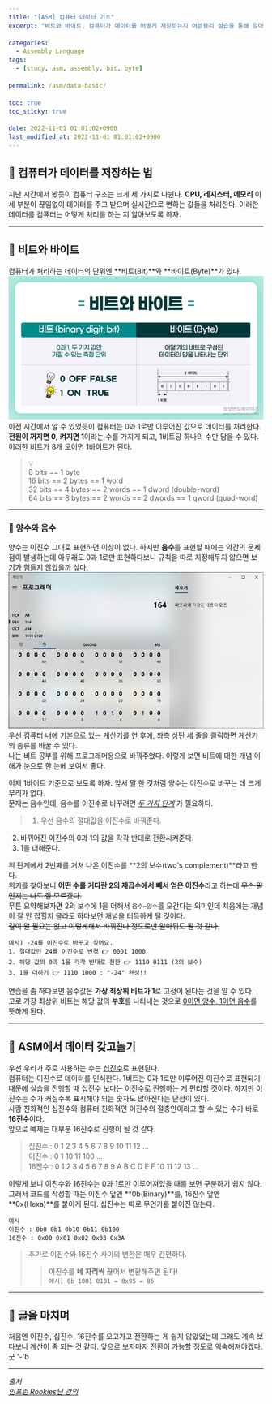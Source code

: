 ```yaml
---
title: "[ASM] 컴퓨터 데이터 기초"
excerpt: "비트와 바이트, 컴퓨터가 데이터를 어떻게 저장하는지 어셈블리 실습을 통해 알아보기"

categories:
  - Assembly Language
tags:
  - [study, asm, assembly, bit, byte]

permalink: /asm/data-basic/

toc: true
toc_sticky: true

date: 2022-11-01 01:01:02+0900
last_modified_at: 2022-11-01 01:01:02+0900
---
```


## 👻 컴퓨터가 데이터를 저장하는 법

지난 시간에서 봤듯이 컴퓨터 구조는 크게 세 가지로 나뉜다. **CPU, 레지스터, 메모리** 이 세 부분이 끊임없이 데이터를 주고 받으며 실시간으로 변하는 값들을 처리한다. 이러한 데이터를 컴퓨터는 어떻게 처리를 하는 지 알아보도록 하자.

***

## 👻 비트와 바이트
컴퓨터가 처리하는 데이터의 단위엔 **비트(Bit)**와 **바이트(Byte)**가 있다.   
![Alt text](/assets/images/posts_img/basics/asm/data-basic/bit-byte.jpeg)   
이전 시간에서 알 수 있었듯이 컴퓨터는 0과 1로만 이루어진 값으로 데이터를 처리한다.   
**전원이 꺼지면 0**, **켜지면 1**이라는 수를 가지게 되고, 1비트당 하나의 수만 담을 수 있다.   
이러한 비트가 8개 모이면 1바이트가 된다.
> 💡   
8 bits == 1 byte   
16 bits == 2 bytes == 1 word   
32 bits == 4 bytes == 2 words == 1 dword (double-word)   
64 bits == 8 bytes == 2 words == 2 dwords == 1 qword (quad-word)

***

### 🌱 양수와 음수
양수는 이진수 그대로 표현하면 이상이 없다. 하지만 **음수**를 표현할 때에는 약간의 문제점이 발생하는데 아무래도 0과 1로만 표현하다보니 규칙을 따로 지정해두지 않으면 보기가 힘들지 않았을까 싶다.   
![Alt text](/assets/images/posts_img/basics/asm/data-basic/calc.PNG)   
우선 컴퓨터 내에 기본으로 있는 계산기를 연 후에, 좌측 상단 세 줄을 클릭하면 계산기의 종류를 바꿀 수 있다.   
나는 비트 공부를 위해 프로그래머용으로 바꿔주었다. 이렇게 보면 비트에 대한 개념 이해가 눈으로 한 눈에 보여서 좋다.   

이제 1바이트 기준으로 보도록 하자. 앞서 말 한 것처럼 양수는 이진수로 바꾸는 데 크게 무리가 없다.   
문제는 음수인데, 음수를 이진수로 바꾸려면 _<u>두 가지 단계</u>_ 가 필요하다.   
> 1. 우선 음수의 절대값을 이진수로 바꿔준다.
2. 바뀌어진 이진수의 0과 1의 값을 각각 반대로 전환시켜준다.
3. 1을 더해준다.

위 단계에서 2번째를 거쳐 나온 이진수를 **2의 보수(two's complement)**라고 한다.   
위키를 찾아보니 **어떤 수를 커다란 2의 제곱수에서 빼서 얻은 이진수**라고 하는데 ~~무슨 말인지는 나도 잘 모르겠다.~~   
무튼 요약해보자면 2의 보수에 1을 더해서 ``` 음수↔양수 ```를 오간다는 의미인데 처음에는 개념이 잘 안 잡힐지 몰라도 하다보면 개념을 터득하게 될 것이다.   
~~깊이 알 필요는 없고 이렇게해서 바꿔진다 정도로만 알아둬도 될 것 같다.~~   

```
예시) -24를 이진수로 바꾸고 싶어요.
1. 절대값인 24를 이진수로 변경 👉 0001 1000
2. 해당 값의 0과 1을 각각 반대로 전환 👉 1110 0111 (2의 보수)
3. 1을 더하기 👉 1110 1000 : "-24" 완성!!
```

연습을 좀 하다보면 음수값은 **가장 최상위 비트가 1**로 고정이 된다는 것을 알 수 있다.   
고로 가장 최상위 비트는 해당 값의 **부호**를 나타내는 것으로 <u>0이면 양수, 1이면 음수</u>를 뜻하게 된다.   

***

## 👻 ASM에서 데이터 갖고놀기
우선 우리가 주로 사용하는 수는 <u>십진수</u>로 표현된다.   
컴퓨터는 이진수로 데이터를 인식한다. 1비트는 0과 1로만 이루어진 이진수로 표현되기 때문에 실습을 진행할 때 십진수 보다는 이진수로 진행하는 게 편리할 것이다. 하지만 이진수는 수가 커질수록 표시해야 되는 숫자도 많아진다는 단점이 있다.   
사람 친화적인 십진수와 컴퓨터 친화적인 이진수의 절충안이라고 할 수 있는 수가 바로 **16진수**이다.   
앞으로 예제는 대부분 16진수로 진행이 될 것 같다.
> 십진수 : 0 1 2 3 4 5 6 7 8 9 10 11 12 ...   
이진수 : 0 1 10 11 100 ...   
16진수 : 0 1 2 3 4 5 6 7 8 9 A B C D E F 10 11 12 13 ...

이렇게 보니 이진수와 16진수는 0과 1로만 이루어져있을 때를 보면 구분하기 쉽지 않다.   
그래서 코드를 작성할 때는 이진수 앞엔 **0b(Binary)**를, 16진수 앞엔 **0x(Hexa)**를 붙이게 된다. 십진수는 따로 무언가를 붙이진 않는다.

```
예시
이진수 : 0b0 0b1 0b10 0b11 0b100
16진수 : 0x00 0x01 0x02 0x03 0x3A
```

> 추가로 이진수와 16진수 사이의 변환은 매우 간편하다.
>   > 이진수를 **네 자리씩** 끊어서 변환해주면 된다!<br>```예시) 0b 1001 0101 = 0x95 = 86```

***

## 👻 글을 마치며
처음엔 이진수, 십진수, 16진수를 오고가고 전환하는 게 쉽지 않았었는데 그래도 계속 보다보니 계산이 좀 되는 것 같다. 앞으로 보자마자 전환이 가능할 정도로 익숙해져야겠다. 굿 '-'b

***

_출처_   
_[인프런 Rookies님 강의](https://inf.run/bje8)_   